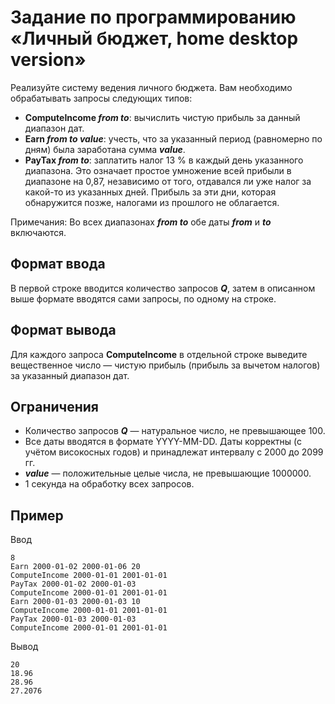 # Задание по программированию «Личный бюджет, home desktop version»

Реализуйте систему ведения личного бюджета. Вам необходимо обрабатывать запросы следующих типов:
- **ComputeIncome *from to***: вычислить чистую прибыль за данный диапазон дат.
- **Earn *from to value***: учесть, что за указанный период (равномерно по дням) была заработана сумма ***value***.
- **PayTax *from to***: заплатить налог 13 % в каждый день указанного диапазона. Это означает простое умножение всей прибыли в диапазоне на 0,87, независимо от того, отдавался ли уже налог за какой-то из указанных дней. Прибыль за эти дни, которая обнаружится позже, налогами из прошлого не облагается.

Примечания:
Во всех диапазонах ***from to*** обе даты ***from*** и ***to*** включаются.

## Формат ввода
В первой строке вводится количество запросов ***Q***, затем в описанном выше формате вводятся сами запросы, по одному на строке.

## Формат вывода
Для каждого запроса **ComputeIncome** в отдельной строке выведите вещественное число — чистую прибыль (прибыль за вычетом налогов) за указанный диапазон дат.

## Ограничения
- Количество запросов ***Q*** — натуральное число, не превышающее 100.
- Все даты вводятся в формате YYYY-MM-DD. Даты корректны (с учётом високосных годов) и принадлежат интервалу с 2000 до 2099 гг.
- ***value*** — положительные целые числа, не превышающие 1000000.
- 1 секунда на обработку всех запросов.

## Пример
Ввод
```commandline
8
Earn 2000-01-02 2000-01-06 20
ComputeIncome 2000-01-01 2001-01-01
PayTax 2000-01-02 2000-01-03
ComputeIncome 2000-01-01 2001-01-01
Earn 2000-01-03 2000-01-03 10
ComputeIncome 2000-01-01 2001-01-01
PayTax 2000-01-03 2000-01-03
ComputeIncome 2000-01-01 2001-01-01
```
Вывод
```commandline
20
18.96
28.96
27.2076
```

